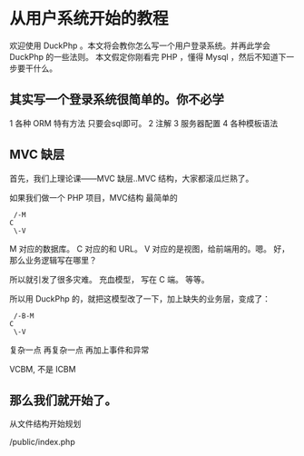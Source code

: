 # 从用户系统开始的教程

欢迎使用 DuckPhp 。本文将会教你怎么写一个用户登录系统。并再此学会 DuckPhp 的一些法则。
本文假定你刚看完 PHP ，懂得 Mysql ，然后不知道下一步要干什么。

## 其实写一个登录系统很简单的。你不必学

1 各种 ORM 特有方法 只要会sql即可。
2 注解
3 服务器配置
4 各种模板语法



## MVC 缺层

首先，我们上理论课——MVC 缺层..MVC 结构，大家都滚瓜烂熟了。

如果我们做一个 PHP 项目，MVC结构
最简单的
```
 /-M
C
 \-V
```
M 对应的数据库。 C 对应的和 URL。 V 对应的是视图，给前端用的。嗯。
好，那么业务逻辑写在哪里？

所以就引发了很多灾难。
充血模型， 写在 C 端。 等等。

所以用 DuckPhp 的，就把这模型改了一下，加上缺失的业务层，变成了：

```
 /-B-M
C
 \-V
```

复杂一点 
再复杂一点
再加上事件和异常


VCBM, 不是 ICBM

## 那么我们就开始了。

从文件结构开始规划

/public/index.php


